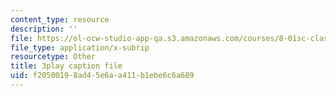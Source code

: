 ```yaml
---
content_type: resource
description: ''
file: https://ol-ocw-studio-app-qa.s3.amazonaws.com/courses/8-01sc-classical-mechanics-fall-2016/f20500198ad45e6aa411b1ebe6c6a689_mHVnpuhfpvI.vtt
file_type: application/x-subrip
resourcetype: Other
title: 3play caption file
uid: f2050019-8ad4-5e6a-a411-b1ebe6c6a689
---
```

